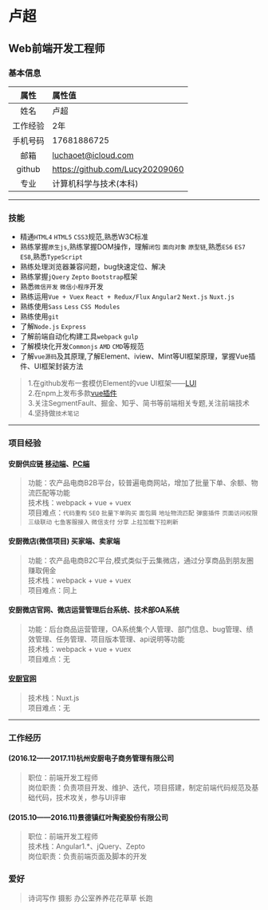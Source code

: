 
# 卢超

## Web前端开发工程师

### 基本信息

|   属性 |  属性值  						|
| :----: | :------------------------------- |
| 姓名   |卢超								|
|工作经验|2年								|
|手机号码|17681886725						|
|  邮箱  |luchaoet@icloud.com				|
| github |https://github.com/Lucy20209060	|
|  专业  |计算机科学与技术(本科)			|

***

### 技能

- 精通`HTML4` `HTML5` `CSS3`规范,熟悉W3C标准
- 熟练掌握`原生js`,熟练掌握DOM操作，理解`闭包` `面向对象` `原型链`,熟悉`ES6` `ES7` `ES8`,熟悉`TypeScript`
- 熟练处理浏览器兼容问题，bug快速定位、解决
- 熟练掌握`jQuery` `Zepto` `Bootstrap`框架
- 熟悉`微信开发` `微信小程序`开发
- 熟练运用`Vue + Vuex` `React + Redux/Flux` `Angular2` `Next.js` `Nuxt.js`
- 熟练使用`Sass` `Less` `CSS Modules`
- 熟练使用`git`
- 了解`Node.js` `Express`
- 了解前端自动化构建工具`webpack` `gulp`
- 了解模块化开发`Commonjs` `AMD` `CMD`等规范
- 了解`vue源码`及其原理,了解Element、iview、Mint等UI框架原理，掌握Vue插件、UI框架封装方法

> 1.在github发布一套模仿Element的vue UI框架——[LUI](https://github.com/Lucy20209060/LUI "LUI")<br />
> 2.在npm上发布多款[vue插件](https://www.npmjs.com/~luchao)<br />
> 3.关注SegmentFault、掘金、知乎、简书等前端相关专题,关注前端技术<br />
> 4.坚持做`技术笔记`

***

### 项目经验

#### 安厨供应链 [移动端](https://m.hzanchu.com/home)、[PC端](https://b2b.hzanchu.com)

> 功能：农产品电商B2B平台，较普遍电商网站，增加了批量下单、余额、物流匹配等功能<br />
> 技术栈：webpack + vue + vuex<br />
> 项目难点：`代码重构` `SEO` `批量下单购买` `面包屑` `地址物流匹配` `弹窗插件` `页面访问权限` `三级联动` `七鱼客服接入` `微信支付` `分享` `上拉加载下拉刷新`

#### 安厨微店(微信项目) 买家端、卖家端

> 功能：农产品电商B2C平台,模式类似于云集微店，通过分享商品到朋友圈赚取佣金<br />
> 技术栈：webpack + vue + vuex<br />
项目难点：同上

#### 安厨微店官网、微店运营管理后台系统、技术部OA系统

> 功能：后台商品运营管理，OA系统集个人管理、部门信息、bug管理、绩效管理、任务管理、项目版本管理、api说明等功能<br />
> 技术栈：webpack + vue + vuex<br />
项目难点：无

#### [安厨官网](http://www.hzanchu.com)

> 技术栈：Nuxt.js<br />
项目难点：无

***

### 工作经历

#### (2016.12——2017.11)杭州安厨电子商务管理有限公司

> 职位：前端开发工程师<br />
> 岗位职责：负责项目开发、维护、迭代，项目搭建，制定前端代码规范及基础代码，技术攻关，参与UI评审

#### (2015.10——2016.11)景德镇红叶陶瓷股份有限公司

> 职位：前端开发工程师<br />
> 技术栈：Angular1.*、jQuery、Zepto <br />
> 岗位职责：负责前端页面及脚本的开发

### 爱好

> 诗词写作 摄影 办公室养养花花草草 长跑